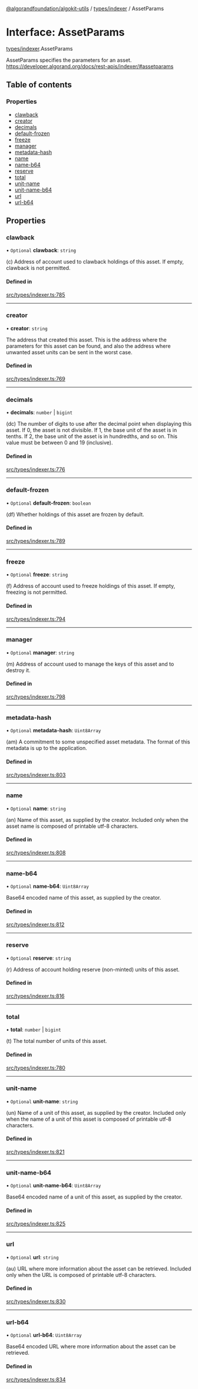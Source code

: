 [@algorandfoundation/algokit-utils](../README.md) / [types/indexer](../modules/types_indexer.md) / AssetParams

# Interface: AssetParams

[types/indexer](../modules/types_indexer.md).AssetParams

AssetParams specifies the parameters for an asset. https://developer.algorand.org/docs/rest-apis/indexer/#assetparams

## Table of contents

### Properties

- [clawback](types_indexer.AssetParams.md#clawback)
- [creator](types_indexer.AssetParams.md#creator)
- [decimals](types_indexer.AssetParams.md#decimals)
- [default-frozen](types_indexer.AssetParams.md#default-frozen)
- [freeze](types_indexer.AssetParams.md#freeze)
- [manager](types_indexer.AssetParams.md#manager)
- [metadata-hash](types_indexer.AssetParams.md#metadata-hash)
- [name](types_indexer.AssetParams.md#name)
- [name-b64](types_indexer.AssetParams.md#name-b64)
- [reserve](types_indexer.AssetParams.md#reserve)
- [total](types_indexer.AssetParams.md#total)
- [unit-name](types_indexer.AssetParams.md#unit-name)
- [unit-name-b64](types_indexer.AssetParams.md#unit-name-b64)
- [url](types_indexer.AssetParams.md#url)
- [url-b64](types_indexer.AssetParams.md#url-b64)

## Properties

### clawback

• `Optional` **clawback**: `string`

(c) Address of account used to clawback holdings of this asset. If empty,
clawback is not permitted.

#### Defined in

[src/types/indexer.ts:785](https://github.com/algorandfoundation/algokit-utils-ts/blob/main/src/types/indexer.ts#L785)

___

### creator

• **creator**: `string`

The address that created this asset. This is the address where the parameters
for this asset can be found, and also the address where unwanted asset units can
be sent in the worst case.

#### Defined in

[src/types/indexer.ts:769](https://github.com/algorandfoundation/algokit-utils-ts/blob/main/src/types/indexer.ts#L769)

___

### decimals

• **decimals**: `number` \| `bigint`

(dc) The number of digits to use after the decimal point when displaying this
asset. If 0, the asset is not divisible. If 1, the base unit of the asset is in
tenths. If 2, the base unit of the asset is in hundredths, and so on. This value
must be between 0 and 19 (inclusive).

#### Defined in

[src/types/indexer.ts:776](https://github.com/algorandfoundation/algokit-utils-ts/blob/main/src/types/indexer.ts#L776)

___

### default-frozen

• `Optional` **default-frozen**: `boolean`

(df) Whether holdings of this asset are frozen by default.

#### Defined in

[src/types/indexer.ts:789](https://github.com/algorandfoundation/algokit-utils-ts/blob/main/src/types/indexer.ts#L789)

___

### freeze

• `Optional` **freeze**: `string`

(f) Address of account used to freeze holdings of this asset. If empty, freezing
is not permitted.

#### Defined in

[src/types/indexer.ts:794](https://github.com/algorandfoundation/algokit-utils-ts/blob/main/src/types/indexer.ts#L794)

___

### manager

• `Optional` **manager**: `string`

(m) Address of account used to manage the keys of this asset and to destroy it.

#### Defined in

[src/types/indexer.ts:798](https://github.com/algorandfoundation/algokit-utils-ts/blob/main/src/types/indexer.ts#L798)

___

### metadata-hash

• `Optional` **metadata-hash**: `Uint8Array`

(am) A commitment to some unspecified asset metadata. The format of this
metadata is up to the application.

#### Defined in

[src/types/indexer.ts:803](https://github.com/algorandfoundation/algokit-utils-ts/blob/main/src/types/indexer.ts#L803)

___

### name

• `Optional` **name**: `string`

(an) Name of this asset, as supplied by the creator. Included only when the
asset name is composed of printable utf-8 characters.

#### Defined in

[src/types/indexer.ts:808](https://github.com/algorandfoundation/algokit-utils-ts/blob/main/src/types/indexer.ts#L808)

___

### name-b64

• `Optional` **name-b64**: `Uint8Array`

Base64 encoded name of this asset, as supplied by the creator.

#### Defined in

[src/types/indexer.ts:812](https://github.com/algorandfoundation/algokit-utils-ts/blob/main/src/types/indexer.ts#L812)

___

### reserve

• `Optional` **reserve**: `string`

(r) Address of account holding reserve (non-minted) units of this asset.

#### Defined in

[src/types/indexer.ts:816](https://github.com/algorandfoundation/algokit-utils-ts/blob/main/src/types/indexer.ts#L816)

___

### total

• **total**: `number` \| `bigint`

(t) The total number of units of this asset.

#### Defined in

[src/types/indexer.ts:780](https://github.com/algorandfoundation/algokit-utils-ts/blob/main/src/types/indexer.ts#L780)

___

### unit-name

• `Optional` **unit-name**: `string`

(un) Name of a unit of this asset, as supplied by the creator. Included only
when the name of a unit of this asset is composed of printable utf-8 characters.

#### Defined in

[src/types/indexer.ts:821](https://github.com/algorandfoundation/algokit-utils-ts/blob/main/src/types/indexer.ts#L821)

___

### unit-name-b64

• `Optional` **unit-name-b64**: `Uint8Array`

Base64 encoded name of a unit of this asset, as supplied by the creator.

#### Defined in

[src/types/indexer.ts:825](https://github.com/algorandfoundation/algokit-utils-ts/blob/main/src/types/indexer.ts#L825)

___

### url

• `Optional` **url**: `string`

(au) URL where more information about the asset can be retrieved. Included only
when the URL is composed of printable utf-8 characters.

#### Defined in

[src/types/indexer.ts:830](https://github.com/algorandfoundation/algokit-utils-ts/blob/main/src/types/indexer.ts#L830)

___

### url-b64

• `Optional` **url-b64**: `Uint8Array`

Base64 encoded URL where more information about the asset can be retrieved.

#### Defined in

[src/types/indexer.ts:834](https://github.com/algorandfoundation/algokit-utils-ts/blob/main/src/types/indexer.ts#L834)
